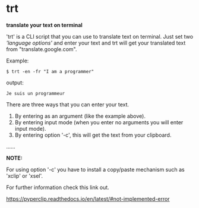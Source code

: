 # trt
**translate your text on terminal**

'trt' is a CLI script that you can use to translate text on terminal.
Just set two _'language options'_ and enter your text and trt will get your translated text from "translate.google.com".

Example:

`$ trt -en -fr "I am a programmer"`

output:

`Je suis un programmeur`


There are three ways that you can enter your text.
1. By entering as an argument (like the example above).
2. By entering input mode (when you enter no arguments you will enter input mode).
3. By entering option '-c', this will get the text from your clipboard.

......


**NOTE:**

For using option '-c' you have to install a copy/paste mechanism such as 'xclip' or 'xsel'.

For further information check this link out.

https://pyperclip.readthedocs.io/en/latest/#not-implemented-error
